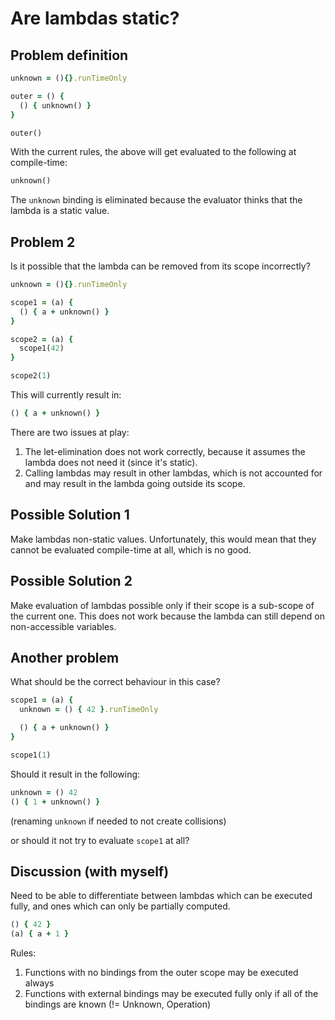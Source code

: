 # Are lambdas static?

## Problem definition

```ruby
unknown = (){}.runTimeOnly

outer = () {
  () { unknown() }
}

outer()
```

With the current rules, the above will get evaluated to the following at compile-time:

```ruby
unknown()
```

The `unknown` binding is eliminated because the evaluator thinks that the lambda is a static value.

## Problem 2

Is it possible that the lambda can be removed from its scope incorrectly?

```ruby
unknown = (){}.runTimeOnly

scope1 = (a) {
  () { a + unknown() }
}

scope2 = (a) {
  scope1(42)
}

scope2(1)
```

This will currently result in:

```ruby
() { a + unknown() }
```

There are two issues at play:

1. The let-elimination does not work correctly, because it assumes the lambda does not need it (since it's static).
2. Calling lambdas may result in other lambdas, which is not accounted for and may result in the lambda going outside
   its scope.

## Possible Solution 1

Make lambdas non-static values. Unfortunately, this would mean that they cannot be evaluated compile-time at all, which
is no good.

## Possible Solution 2

Make evaluation of lambdas possible only if their scope is a sub-scope of the current one. This does not work because
the lambda can still depend on non-accessible variables.

## Another problem

What should be the correct behaviour in this case?

```ruby
scope1 = (a) {
  unknown = () { 42 }.runTimeOnly

  () { a + unknown() }
}

scope1(1)
```

Should it result in the following:

```ruby
unknown = () 42
() { 1 + unknown() }
```
(renaming `unknown` if needed to not create collisions)

or should it not try to evaluate `scope1` at all?

## Discussion (with myself)

Need to be able to differentiate between lambdas which can be executed fully, and ones which can only be 
partially computed.

```ruby
() { 42 }
(a) { a + 1 }
```

Rules:

1. Functions with no bindings from the outer scope may be executed always
2. Functions with external bindings may be executed fully only if all of the bindings are known (!= Unknown, Operation)